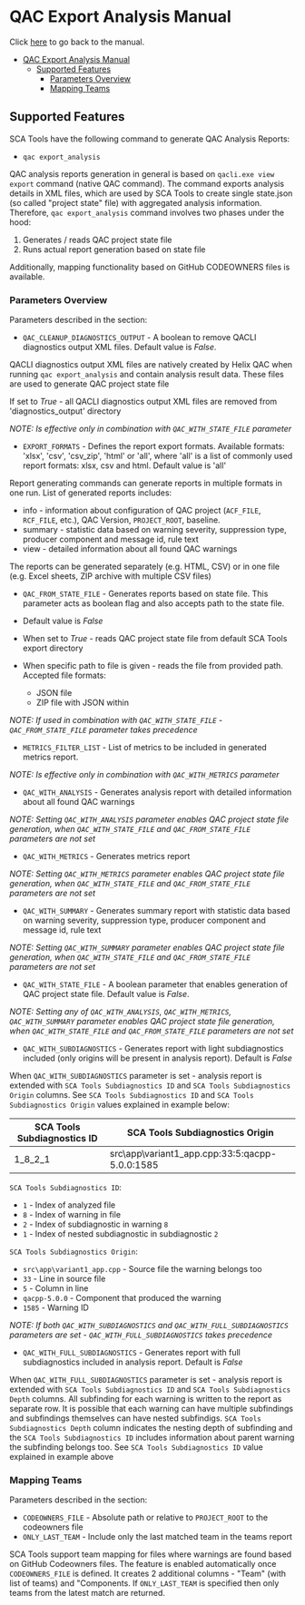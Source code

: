 # <a name="qac-export-analysis-manual">QAC Export Analysis Manual</a>

Click [here](readme.md) to go back to the manual.

- [QAC Export Analysis Manual](#qac-export-analysis-manual)
  - [Supported Features](#supported-features)
    - [Parameters Overview](#parameters-overview)
    - [Mapping Teams](#mapping-teams)

## <a name="supported-features">Supported Features</a>

SCA Tools have the following command to generate QAC Analysis Reports:

- `qac export_analysis`

QAC analysis reports generation in general is based on `qacli.exe view export` command (native QAC command).
The command exports analysis details in XML files, which are used by SCA Tools to create single state.json
(so called "project state" file) with aggregated analysis information.
Therefore, `qac export_analysis` command involves two phases under the hood:

1. Generates / reads QAC project state file
2. Runs actual report generation based on state file

Additionally, mapping functionality based on GitHub CODEOWNERS files is available.

### <a name="parameters-overview">Parameters Overview</a>

Parameters described in the section:

- `QAC_CLEANUP_DIAGNOSTICS_OUTPUT` - A boolean to remove QACLI diagnostics output XML files. Default value is *False*.

QACLI diagnostics output XML files are natively created by Helix QAC when running `qac export_analysis`
and contain analysis result data. These files are used to generate QAC project state file

If set to *True* - all QACLI diagnostics output XML files are removed from 'diagnostics_output' directory

*NOTE: Is effective only in combination with `QAC_WITH_STATE_FILE` parameter*

- `EXPORT_FORMATS` - Defines the report export formats. Available formats: 'xlsx', 'csv', 'csv_zip', 'html' or 'all', where 'all' is a list of commonly used report formats: xlsx, csv and html. Default value is 'all'

Report generating commands can generate reports in multiple formats in one run.
List of generated reports includes:

- info - information about configuration of QAC project (`ACF_FILE`, `RCF_FILE`, etc.), QAC Version, `PROJECT_ROOT`, baseline.
- summary - statistic data based on warning severity, suppression type, producer component and message id, rule text
- view - detailed information about all found QAC warnings

The reports can be generated separately (e.g. HTML, CSV) or in one file (e.g. Excel sheets, ZIP archive with multiple CSV files)

- `QAC_FROM_STATE_FILE` - Generates reports based on state file. This parameter acts as boolean flag and also accepts path to the state file.

- Default value is *False*
- When set to *True* - reads QAC project state file from default SCA Tools export directory
- When specific path to file is given - reads the file from provided path. Accepted file formats:
  - JSON file
  - ZIP file with JSON within

*NOTE: If used in combination with `QAC_WITH_STATE_FILE` - `QAC_FROM_STATE_FILE` parameter takes precedence*

- `METRICS_FILTER_LIST` - List of metrics to be included in generated metrics report.

*NOTE: Is effective only in combination with `QAC_WITH_METRICS` parameter*

- `QAC_WITH_ANALYSIS` - Generates analysis report with detailed information about all found QAC warnings

*NOTE: Setting `QAC_WITH_ANALYSIS` parameter enables QAC project state file generation,
when `QAC_WITH_STATE_FILE` and `QAC_FROM_STATE_FILE` parameters are not set*

- `QAC_WITH_METRICS` - Generates metrics report

*NOTE: Setting `QAC_WITH_METRICS` parameter enables QAC project state file generation,
when `QAC_WITH_STATE_FILE` and `QAC_FROM_STATE_FILE` parameters are not set*

- `QAC_WITH_SUMMARY` - Generates summary report with statistic data based on warning severity,
suppression type, producer component and message id, rule text

*NOTE: Setting `QAC_WITH_SUMMARY` parameter enables QAC project state file generation,
when `QAC_WITH_STATE_FILE` and `QAC_FROM_STATE_FILE` parameters are not set*

- `QAC_WITH_STATE_FILE` - A boolean parameter that enables generation of QAC project state file.
Default value is *False*.

*NOTE: Setting any of `QAC_WITH_ANALYSIS`, `QAC_WITH_METRICS`, `QAC_WITH_SUMMARY` parameter enables
QAC project state file generation, when `QAC_WITH_STATE_FILE` and `QAC_FROM_STATE_FILE` parameters are not set*

- `QAC_WITH_SUBDIAGNOSTICS` - Generates report with light subdiagnostics included (only origins will be present in analysis report).
Default is *False*

When `QAC_WITH_SUBDIAGNOSTICS` parameter is set - analysis report is extended with `SCA Tools Subdiagnostics ID` and `SCA Tools Subdiagnostics Origin` columns.
See `SCA Tools Subdiagnostics ID` and `SCA Tools Subdiagnostics Origin` values explained in example below:

|SCA Tools Subdiagnostics ID|SCA Tools Subdiagnostics Origin|
|-|-|
|1_8_2_1|src\app\variant1_app.cpp:33:5:qacpp-5.0.0:1585|

`SCA Tools Subdiagnostics ID`:
- `1` - Index of analyzed file
- `8` - Index of warning in file
- `2` - Index of subdiagnostic in warning `8`
- `1` - Index of nested subdiagnostic in subdiagnostic `2`

`SCA Tools Subdiagnostics Origin`:
- `src\app\variant1_app.cpp` - Source file the warning belongs too
- `33` - Line in source file
- `5` - Column in line
- `qacpp-5.0.0` - Component that produced the warning
- `1585` - Warning ID

*NOTE: If both `QAC_WITH_SUBDIAGNOSTICS` and `QAC_WITH_FULL_SUBDIAGNOSTICS` parameters are set -
`QAC_WITH_FULL_SUBDIAGNOSTICS` takes precedence*

- `QAC_WITH_FULL_SUBDIAGNOSTICS` - Generates report with full subdiagnostics included in analysis report.
Default is *False*

When `QAC_WITH_FULL_SUBDIAGNOSTICS` parameter is set - analysis report is extended with `SCA Tools Subdiagnostics ID` and `SCA Tools Subdiagnostics Depth` columns.
All subfinding for each warning is written to the report as separate row. It is possible that each warning can have multiple subfindings and subfindings themselves
can have nested subfindigs. `SCA Tools Subdiagnostics Depth` column indicates the nesting depth of subfinding and the `SCA Tools Subdiagnostics ID` includes information
about parent warning the subfinding belongs too. See `SCA Tools Subdiagnostics ID` value explained in example above


### <a name="mapping-teams">Mapping Teams</a>

Parameters described in the section:

- `CODEOWNERS_FILE` - Absolute path or relative to `PROJECT_ROOT` to the codeowners file
- `ONLY_LAST_TEAM` - Include only the last matched team in the teams report

SCA Tools support team mapping for files where warnings are found based on GitHub Codeowners files.
The feature is enabled automatically once `CODEOWNERS_FILE` is defined. It creates 2 additional columns - "Team" (with list of teams) and "Components.
If `ONLY_LAST_TEAM` is specified then only teams from the latest match are returned. 